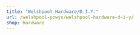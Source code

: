 ```yaml
---
title: "Welshpool Hardware/D.I.Y."
url: /welshpool-powys/welshpool-hardware-d-i-y/
shop: hardware
---
```


